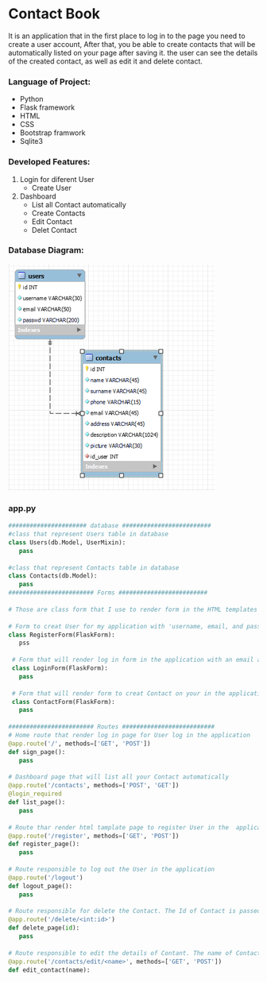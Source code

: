 # Contact Book

It is an application that in the first place to log in to the page you need to create a user account, After that, you be able to create contacts that will be automatically listed on your page after saving it. the user can see the details of the created contact, as well as edit it and delete contact.

### Language of Project:

- Python
- Flask framework
- HTML
- CSS
- Bootstrap framwork
- Sqlite3

### Developed Features:

1. Login for diferent User
   - Create User
2. Dashboard
   - List all Contact automatically
   - Create Contacts
   - Edit Contact
   - Delet Contact

### Database Diagram:

![Database Diagram](static/picture_files/db_diagram.PNG)

### app.py

```Python
###################### database #########################
#class that represent Users table in database
class Users(db.Model, UserMixin):
   pass

#class that represent Contacts table in database
class Contacts(db.Model):
   pass
######################## Forms #########################

# Those are class form that I use to render form in the HTML templates

# Form to creat User for my application with 'username, email, and password'
class RegisterForm(FlaskForm):
   pss

 # Form that will render log in form in the application with an email and password and login button
 class LoginForm(FlaskForm):
   pass

 # Form that will render form to creat Contact on your in the application. And I use the same form to edit contact
 class ContactForm(FlaskForm):
   pass

######################## Routes ##########################
# Home route that render log in page for User log in the application
@app.route('/', methods=['GET', 'POST'])
def sign_page():
   pass

# Dashboard page that will list all your Contact automatically
@app.route('/contacts', methods=['POST', 'GET'])
@login_required
def list_page():
   pass

# Route thar render html tamplate page to register User in the  application
@app.route('/register', methods=['GET', 'POST'])
def register_page():
   pass

# Route responsible to log out the User in the application
@app.route('/logout')
def logout_page():
   pass

# Route responsible for delete the Contact. The Id of Contact is passed in url to the route
@app.route('/delete/<int:id>')
def delete_page(id):
   pass

# Route responsible to edit the details of Contant. The name of Contact is passed in url to the route
@app.route('/contacts/edit/<name>', methods=['GET', 'POST'])
def edit_contact(name):
```
